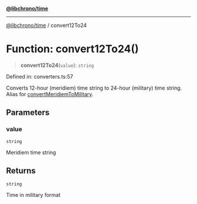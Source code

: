 [**@libchrono/time**](../README.md)

***

[@libchrono/time](../globals.md) / convert12To24

# Function: convert12To24()

> **convert12To24**(`value`): `string`

Defined in: converters.ts:57

Converts 12-hour (meridiem) time string to 24-hour (military) time string.
Alias for [convertMeridiemToMilitary](convertMeridiemToMilitary.md).

## Parameters

### value

`string`

Meridiem time string

## Returns

`string`

Time in military format
